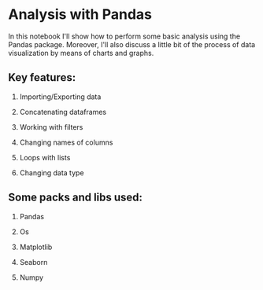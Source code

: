 # Analysis with Pandas

In this notebook I'll show how to perform some basic analysis using the Pandas package. Moreover, I'll also discuss a little bit of the process of data visualization by means of charts and graphs.

## Key features:

1. Importing/Exporting data

1. Concatenating dataframes

1. Working with filters

1. Changing names of columns

1. Loops with lists

1. Changing data type

## Some packs and libs used:

1. Pandas

1. Os

1. Matplotlib

1. Seaborn

1. Numpy
